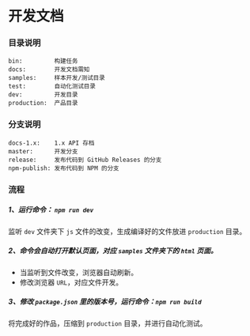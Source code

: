 # 开发文档

### 目录说明

    bin:         构建任务
    docs:        开发文档需知
    samples:     样本开发/测试目录
    test:        自动化测试目录
    dev:         开发目录
    production:  产品目录

### 分支说明

    docs-1.x:    1.x API 存档
    master:      开发分支
	release:     发布代码到 GitHub Releases 的分支
    npm-publish: 发布代码到 NPM 的分支

### 流程

##### 1、运行命令： `npm run dev`
监听 `dev` 文件夹下 `js` 文件的改变，生成编译好的文件放进 `production` 目录。

##### 2、命令会自动打开默认页面，对应 `samples` 文件夹下的 `html` 页面。

- 当监听到文件改变，浏览器自动刷新。
- 修改浏览器 `URL`，对应文件开发。

##### 3、修改 `package.json` 里的版本号，运行命令：`npm run build`
将完成好的作品，压缩到 `production` 目录，并进行自动化测试。



